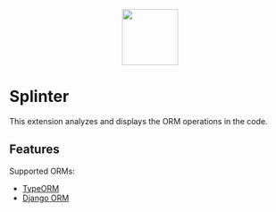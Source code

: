 <div align="center">
<img src="media/logo.png" width="100"/>
</div>

# Splinter

This extension analyzes and displays the ORM operations in the code.

## Features

Supported ORMs:

- [TypeORM](https://anonymous.4open.science/r/splinter-eslint)
- [Django ORM](https://anonymous.4open.science/r/splinter-mypy)

<!-- ## Requirements

If you have any requirements or dependencies, add a section describing those and how to install and configure them. -->
